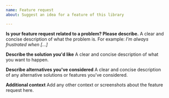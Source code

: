 ```yaml
---
name: Feature request
about: Suggest an idea for a feature of this library

---
```


**Is your feature request related to a problem? Please describe.**
A clear and concise description of what the problem is. For example: _I'm always frustrated when [...]_

**Describe the solution you'd like**
A clear and concise description of what you want to happen.

**Describe alternatives you've considered**
A clear and concise description of any alternative solutions or features you've considered.

**Additional context**
Add any other context or screenshots about the feature request here.
